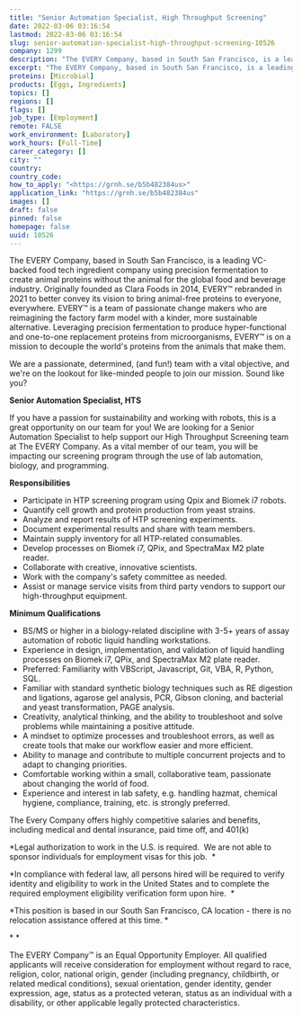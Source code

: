 ```yaml
---
title: "Senior Automation Specialist, High Throughput Screening"
date: 2022-03-06 03:16:54
lastmod: 2022-03-06 03:16:54
slug: senior-automation-specialist-high-throughput-screening-10526
company: 1299
description: "The EVERY Company, based in South San Francisco, is a leading VC-backed food tech ingredient company using precision fermentation to create animal proteins without the animal for the global food and beverage industry. Originally founded as Clara Foods in 2014, EVERY™ rebranded in 2021 to better convey its vision to bring animal-free proteins to everyone, everywhere. EVERY™ is a team of passionate change makers who are reimagining the factory farm model with a kinder, more sustainable alternative."
excerpt: "The EVERY Company, based in South San Francisco, is a leading VC-backed food tech ingredient company using precision fermentation to create animal proteins without the animal for the global food and beverage industry. Originally founded as Clara Foods in 2014, EVERY™ rebranded in 2021 to better convey its vision to bring animal-free proteins to everyone, everywhere. EVERY™ is a team of passionate change makers who are reimagining the factory farm model with a kinder, more sustainable alternative."
proteins: [Microbial]
products: [Eggs, Ingredients]
topics: []
regions: []
flags: []
job_type: [Employment]
remote: FALSE
work_environment: [Laboratory]
work_hours: [Full-Time]
career_category: []
city: ""
country: 
country_code: 
how_to_apply: "<https://grnh.se/b5b482384us>"
application_link: "https://grnh.se/b5b482384us"
images: []
draft: false
pinned: false
homepage: false
uuid: 10526
---
```

The EVERY Company, based in South San Francisco, is a leading VC-backed
food tech ingredient company using precision fermentation to create
animal proteins without the animal for the global food and beverage
industry. Originally founded as Clara Foods in 2014, EVERY™ rebranded in
2021 to better convey its vision to bring animal-free proteins to
everyone, everywhere. EVERY™ is a team of passionate change makers who
are reimagining the factory farm model with a kinder, more sustainable
alternative. Leveraging precision fermentation to produce
hyper-functional and one-to-one replacement proteins from
microorganisms, EVERY™ is on a mission to decouple the world's proteins
from the animals that make them.

We are a passionate, determined, (and fun!) team with a vital objective,
and we\'re on the lookout for like-minded people to join our mission.
Sound like you?

**Senior Automation Specialist, HTS**

If you have a passion for sustainability and working with robots, this
is a great opportunity on our team for you! We are looking for a Senior
Automation Specialist to help support our High Throughput Screening team
at The EVERY Company. As a vital member of our team, you will be
impacting our screening program through the use of lab automation,
biology, and programming. 

**Responsibilities**

-   Participate in HTP screening program using Qpix and Biomek i7
    robots.
-   Quantify cell growth and protein production from yeast strains.
-   Analyze and report results of HTP screening experiments.
-   Document experimental results and share with team members.
-   Maintain supply inventory for all HTP-related consumables.
-   Develop processes on Biomek i7, QPix, and SpectraMax M2 plate
    reader.  
-   Collaborate with creative, innovative scientists.
-   Work with the company's safety committee as needed.
-   Assist or manage service visits from third party vendors to support
    our high-throughput equipment. 

**Minimum Qualifications**

-   BS/MS or higher in a biology-related discipline with 3-5+ years of
    assay automation of robotic liquid handling workstations.
-   Experience in design, implementation, and validation of liquid
    handling processes on Biomek i7, QPix, and SpectraMax M2 plate
    reader.  
-   Preferred: Familiarity with VBScript, Javascript, Git, VBA, R,
    Python, SQL.
-   Familiar with standard synthetic biology techniques such as RE
    digestion and ligations, agarose gel analysis, PCR, Gibson cloning,
    and bacterial and yeast transformation, PAGE analysis.
-   Creativity, analytical thinking, and the ability to troubleshoot and
    solve problems while maintaining a positive attitude.
-   A mindset to optimize processes and troubleshoot errors, as well as
    create tools that make our workflow easier and more efficient.
-   Ability to manage and contribute to multiple concurrent projects and
    to adapt to changing priorities.
-   Comfortable working within a small, collaborative team, passionate
    about changing the world of food.
-   Experience and interest in lab safety, e.g. handling hazmat,
    chemical hygiene, compliance, training, etc. is strongly preferred.

The Every Company offers highly competitive salaries and benefits,
including medical and dental insurance, paid time off, and 401(k) 

*Legal authorization to work in the U.S. is required.  We are not able
to sponsor individuals for employment visas for this job.  *

*In compliance with federal law, all persons hired will be required to
verify identity and eligibility to work in the United States and to
complete the required employment eligibility verification form upon
hire.  *

*This position is based in our South San Francisco, CA location - there
is no relocation assistance offered at this time. *

* *

The EVERY Company™ is an Equal Opportunity Employer. All qualified
applicants will receive consideration for employment without regard to
race, religion, color, national origin, gender (including pregnancy,
childbirth, or related medical conditions), sexual orientation, gender
identity, gender expression, age, status as a protected veteran, status
as an individual with a disability, or other applicable legally
protected characteristics.
